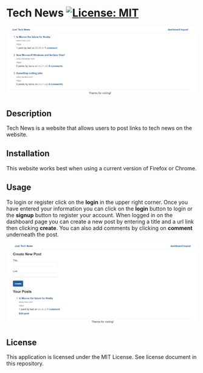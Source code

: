 # Tech News [![License: MIT](https://img.shields.io/badge/License-MIT-yellow.svg)](https://opensource.org/licenses/MIT)
<!-- Please visit the [Tech News](https://Heroku Link HERE) website. -->
![homepage](./screenshots/screenshot1.png)

## Description
Tech News is a website that allows users to post links to tech news on the website.

## Installation
This website works best when using a current version of Firefox or Chrome.

## Usage
To login or register click on the **login**  in the upper right corner.  Once you have entered your information you can click on the  **login** button to login or the **signup** button to register your account.  When logged in on the dashboard page you can create a new post by entering a title and a url link then clicking **create**.  You can also add comments by clicking on **comment** underneath the post.

![homepage](./screenshots/screenshot2.png)

## License
This application is licensed under the MIT License.  See license document in this repository.